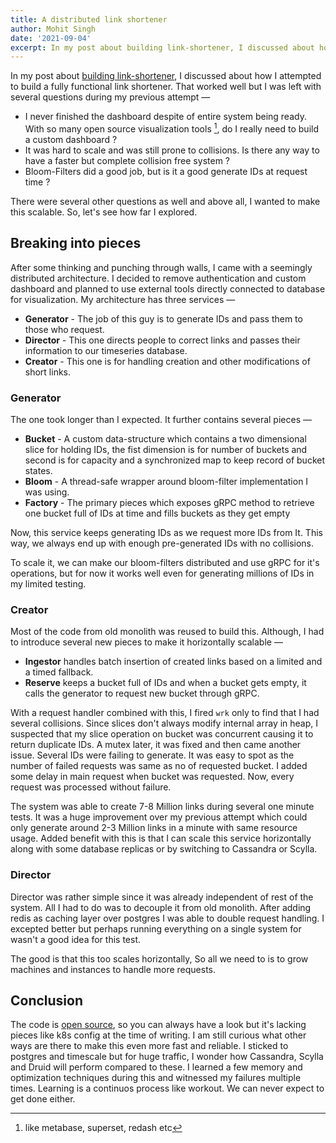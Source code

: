 ```yaml
---
title: A distributed link shortener
author: Mohit Singh
date: '2021-09-04'
excerpt: In my post about building link-shortener, I discussed about how I attempted to build a fully functional link shortener. That worked well but I was left with several questions during my previous attempt.
---
```


In my post about [building link-shortener](/code/building-a-link-shortner), I discussed about how I attempted to build a fully functional link shortener. That worked well but I was left with several questions during my previous attempt &mdash;

- I never finished the dashboard despite of entire system being ready. With so many open source visualization tools [^1], do I really need to build a custom dashboard ?
- It was hard to scale and was still prone to collisions. Is there any way to have a faster but complete collision free system ?
- Bloom-Filters did a good job, but is it a good generate IDs at request time ?

There were several other questions as well and above all, I wanted to make this scalable. So, let's see how far I explored.

## Breaking into pieces

After some thinking and punching through walls, I came with a seemingly distributed architecture. I decided to remove authentication and custom dashboard and planned to use external tools directly connected to database for visualization. My architecture has three services &mdash;

- **Generator** - The job of this guy is to generate IDs and pass them to those who request.
- **Director** - This one directs people to correct links and passes their information to our timeseries database.
- **Creator** - This one is for handling creation and other modifications of short links.

### Generator

The one took longer than I expected. It further contains several pieces &mdash;

- **Bucket** - A custom data-structure which contains a two dimensional slice for holding IDs, the fist dimension is for number of buckets and second is for capacity and a synchronized map to keep record of bucket states.
- **Bloom** - A thread-safe wrapper around bloom-filter implementation I was using.
- **Factory** - The primary pieces which exposes gRPC method to retrieve one bucket full of IDs at time and fills buckets as they get empty

Now, this service keeps generating IDs as we request more IDs from It. This way, we always end up with enough pre-generated IDs with no collisions.

To scale it, we can make our bloom-filters distributed and use gRPC for it's operations, but for now it works well even for generating millions of IDs in my limited testing.

### Creator

Most of the code from old monolith was reused to build this. Although, I had to introduce several new pieces to make it horizontally scalable &mdash;

- **Ingestor** handles batch insertion of created links based on a limited and a timed fallback.
- **Reserve** keeps a bucket full of IDs and when a bucket gets empty, it calls the generator to request new bucket through gRPC.

With a request handler combined with this, I fired `wrk` only to find that I had several collisions. Since slices don't always modify internal array in heap, I suspected that my slice operation on bucket was concurrent causing it to return duplicate IDs. A mutex later, it was fixed and then came another issue. Several IDs were failing to generate. It was easy to spot as the number of failed requests was same as no of requested bucket. I added some delay in main request when bucket was requested. Now, every request was processed without failure.

The system was able to create 7-8 Million links during several one minute tests. It was a huge improvement over my previous attempt which could only generate around 2-3 Million links in a minute with same resource usage. Added benefit with this is that I can scale this service horizontally along with some database replicas or by switching to Cassandra or Scylla.

### Director

Director was rather simple since it was already independent of rest of the system. All I had to do was to decouple it from old monolith. After adding redis as caching layer over postgres I was able to double request handling. I excepted better but perhaps running everything on a single system for wasn't a good idea for this test.

The good is that this too scales horizontally, So all we need to is to grow machines and instances to handle more requests.

## Conclusion

The code is [open source](https://github.com/mohitsinghs/wormholes), so you can always have a look but it's lacking pieces like k8s config at the time of writing. I am still curious what other ways are there to make this even more fast and reliable. I sticked to postgres and timescale but for huge traffic, I wonder how Cassandra, Scylla and Druid will perform compared to these. I learned a few memory and optimization techniques during this and witnessed my failures multiple times. Learning is a continuos process like workout. We can never expect to get done either.

[^1]: like metabase, superset, redash etc
